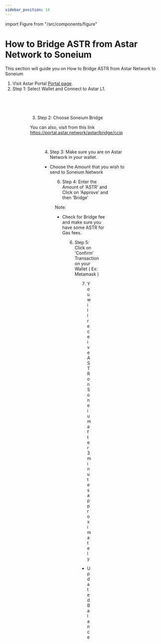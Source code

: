 ```yaml
---
sidebar_position: 14
---
```

import Figure from "/src/components/figure"

# How to Bridge ASTR from Astar Network to Soneium 

This section will guide you on How to Bridge ASTR from Astar Network to Soneium
<br />

1. Visit Astar Portal [Portal page](https://portal.astar.network/).
2. Step 1: Select Wallet and Connect to Astar L1.

<Figure caption="image-0" src={require('/docs/use/dapp-staking/for-stakers/img/soneium-bridge/image-0.png').default } width="100%" /> 

<br />

<Figure caption="image-1" src={require('/docs/use/dapp-staking/for-stakers/img/soneium-bridge/image-1.png').default } width="100%" /> 

<br />

3. Step 2: Choose Soneium Bridge 

You can also, visit from this link https://portal.astar.network/astar/bridge/ccip
<Figure caption="image-2" src={require('/docs/use/dapp-staking/for-stakers/img/soneium-bridge/image-2.png').default } width="100%" /> 

<br />

4. Step 3: Make sure you are on Astar Network in your wallet.

- Choose the Amount that you wish to send to Soneium Network
<Figure caption="image-3" src={require('/docs/use/dapp-staking/for-stakers/img/soneium-bridge/image-3.png').default } width="100%" /> 

6. Step 4: Enter the Amount of ‘ASTR’ and Click on ‘Approve’ and then ‘Bridge’ 

Note: 

- Check for Bridge fee and make sure you have some ASTR for Gas fees.

<Figure caption="image-4" src={require('/docs/use/dapp-staking/for-stakers/img/soneium-bridge/image-4.png').default } width="100%" /> 


6. Step 5: Click on ‘Confirm’ Transaction on your Wallet ( Ex: Metamask )

<Figure caption="image-5" src={require('/docs/use/dapp-staking/for-stakers/img/soneium-bridge/image-5.png').default } width="100%" /> 

7. You will receive ASTR on Soneium after 3 minutes approximately

- Updated Balance

<Figure caption="image-6" src={require('/docs/use/dapp-staking/for-stakers/img/soneium-bridge/image-6.png').default } width="100%" /> 
